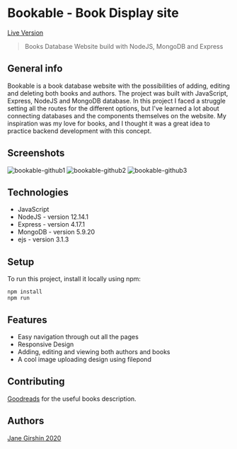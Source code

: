 # Bookable - Book Display site
[Live Version](https://bookable-jane.herokuapp.com/)
> Books Database Website build with NodeJS, MongoDB and Express

## General info
Bookable is a book database website with the possibilities of adding, editing and deleting both books and authors.
The project was built with JavaScript, Express, NodeJS and MongoDB database.
In this project I faced a struggle setting all the routes for the different options, but I've learned a lot about connecting databases and the components themselves on the website.
My inspiration was my love for books, and I thought it was a great idea to practice backend development with this concept.

## Screenshots
![bookable-github1](https://user-images.githubusercontent.com/54534609/86545912-8ba3d600-bf3a-11ea-8e29-d96e6bcb393b.png)
![bookable-github2](https://user-images.githubusercontent.com/54534609/86545913-8cd50300-bf3a-11ea-8f35-078593a428ba.png)
![bookable-github3](https://user-images.githubusercontent.com/54534609/86545914-8e063000-bf3a-11ea-9da7-9fea33a0e90e.png)

## Technologies
* JavaScript
* NodeJS - version 12.14.1
* Express - version 4.17.1
* MongoDB - version 5.9.20
* ejs - version 3.1.3

## Setup
To run this project, install it locally using npm:
```
npm install
npm run
```

## Features
* Easy navigation through out all the pages
* Responsive Design
* Adding, editing and viewing both authors and books
* A cool image uploading design using filepond

## Contributing
[Goodreads](https://www.goodreads.com/) for the useful books description.

## Authors
[Jane Girshin 2020](https://github.com/JaneGirshin)
